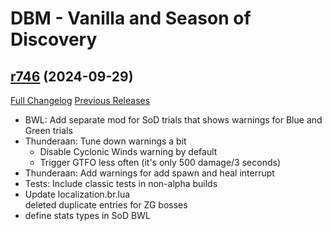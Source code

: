 # DBM - Vanilla and Season of Discovery

## [r746](https://github.com/DeadlyBossMods/DBM-Vanilla/tree/r746) (2024-09-29)
[Full Changelog](https://github.com/DeadlyBossMods/DBM-Vanilla/compare/r745...r746) [Previous Releases](https://github.com/DeadlyBossMods/DBM-Vanilla/releases)

- BWL: Add separate mod for SoD trials that shows warnings for Blue and Green trials  
- Thunderaan: Tune down warnings a bit  
    * Disable Cyclonic Winds warning by default  
    * Trigger GTFO less often (it's only 500 damage/3 seconds)  
- Thunderaan: Add warnings for add spawn and heal interrupt  
- Tests: Include classic tests in non-alpha builds  
- Update localization.br.lua  
    deleted duplicate entries for ZG bosses  
- define stats types in SoD BWL  
